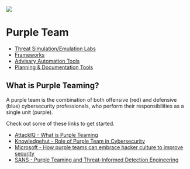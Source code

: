 <img src="https://cdn.hackernoon.com/images/xwRTMTtsfYNZdN4zVqQuYZcuZrs1-2b136dx.png">
  
# Purple Team  
- [Threat Simulation/Emulation Labs](/purple_team/threat_simulation_emulation_labs.md)  
- [Frameworks](/purple_team/pt_frameworks.md)  
- [Advisary Automation Tools](/purple_team/pt_automation.md)  
- [Planning & Documentation Tools](/purple_team/pt_plan_document.md)  
  
  
## What is Purple Teaming?
A purple team is the combination of both offensive (red) and defensive (blue) cybersecurity professionals, who perform their responsibilities as a single unit (purple).  
  
Check out some of these links to get started.  
  
- [AttackIQ - What is Purple Teaming](https://www.attackiq.com/glossary/purple-teaming/)  
- [Knowledgehut - Role of Purple Team in Cybersecurity](https://www.knowledgehut.com/blog/security/purple-teaming)  
- [Microsoft - How purple teams can embrace hacker culture to improve security](https://www.microsoft.com/en-us/security/blog/2021/06/10/how-purple-teams-can-embrace-hacker-culture-to-improve-security/)  
- [SANS - Purple Teaming and Threat-Informed Detection Engineering](https://www.sans.org/blog/purple-teaming-threat-informed-detection-engineering/)  
